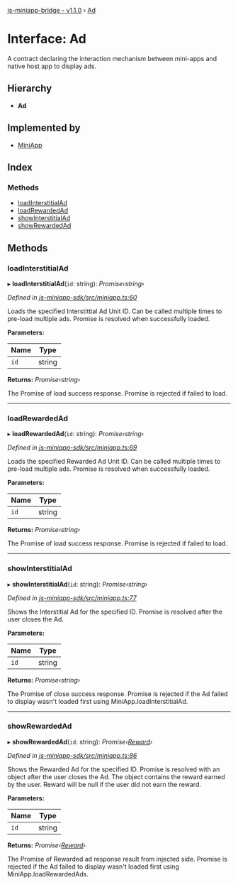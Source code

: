 [js-miniapp-bridge - v1.1.0](../README.md) › [Ad](ad.md)

# Interface: Ad

A contract declaring the interaction mechanism between mini-apps and native host app to display ads.

## Hierarchy

* **Ad**

## Implemented by

* [MiniApp](../classes/miniapp.md)

## Index

### Methods

* [loadInterstitialAd](ad.md#loadinterstitialad)
* [loadRewardedAd](ad.md#loadrewardedad)
* [showInterstitialAd](ad.md#showinterstitialad)
* [showRewardedAd](ad.md#showrewardedad)

## Methods

###  loadInterstitialAd

▸ **loadInterstitialAd**(`id`: string): *Promise‹string›*

*Defined in [js-miniapp-sdk/src/miniapp.ts:60](https://github.com/rakutentech/js-miniapp/blob/b2a8f8e/js-miniapp-sdk/src/miniapp.ts#L60)*

Loads the specified Interstittial Ad Unit ID.
Can be called multiple times to pre-load multiple ads.
Promise is resolved when successfully loaded.

**Parameters:**

Name | Type |
------ | ------ |
`id` | string |

**Returns:** *Promise‹string›*

The Promise of load success response.
Promise is rejected if failed to load.

___

###  loadRewardedAd

▸ **loadRewardedAd**(`id`: string): *Promise‹string›*

*Defined in [js-miniapp-sdk/src/miniapp.ts:69](https://github.com/rakutentech/js-miniapp/blob/b2a8f8e/js-miniapp-sdk/src/miniapp.ts#L69)*

Loads the specified Rewarded Ad Unit ID.
Can be called multiple times to pre-load multiple ads.
Promise is resolved when successfully loaded.

**Parameters:**

Name | Type |
------ | ------ |
`id` | string |

**Returns:** *Promise‹string›*

The Promise of load success response.
Promise is rejected if failed to load.

___

###  showInterstitialAd

▸ **showInterstitialAd**(`id`: string): *Promise‹string›*

*Defined in [js-miniapp-sdk/src/miniapp.ts:77](https://github.com/rakutentech/js-miniapp/blob/b2a8f8e/js-miniapp-sdk/src/miniapp.ts#L77)*

Shows the Interstitial Ad for the specified ID.
Promise is resolved after the user closes the Ad.

**Parameters:**

Name | Type |
------ | ------ |
`id` | string |

**Returns:** *Promise‹string›*

The Promise of close success response.
Promise is rejected if the Ad failed to display wasn't loaded first using MiniApp.loadInterstitialAd.

___

###  showRewardedAd

▸ **showRewardedAd**(`id`: string): *Promise‹[Reward](reward.md)›*

*Defined in [js-miniapp-sdk/src/miniapp.ts:86](https://github.com/rakutentech/js-miniapp/blob/b2a8f8e/js-miniapp-sdk/src/miniapp.ts#L86)*

Shows the Rewarded Ad for the specified ID.
Promise is resolved with an object after the user closes the Ad. The object contains the reward earned by the user.
Reward will be null if the user did not earn the reward.

**Parameters:**

Name | Type |
------ | ------ |
`id` | string |

**Returns:** *Promise‹[Reward](reward.md)›*

The Promise of Rewarded ad response result from injected side.
Promise is rejected if the Ad failed to display wasn't loaded first using MiniApp.loadRewardedAds.
